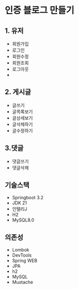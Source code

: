 # 인증 블로그 만들기

## 1. 유저
- 회원가입
- 로그인
- 회원수정
- 회원조회
- 로그아웃
-
## 2. 게시글
- 글쓰기
- 글목록보기
- 글상세보기
- 글삭제하기
- 글수정하기

## 3.댓글
- 댓글쓰기
- 댓글삭제

## 기술스택

- Springboot 3.2
- JDK 21
- 인텔리J
- H2
- MySQL8.0

## 의존성

- Lombok
- DevTools
- Spring WEB
- JPA
- h2
- MySQL
- Mustache